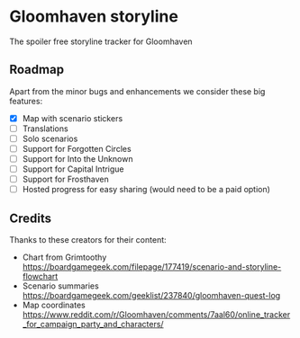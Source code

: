 # Gloomhaven storyline

The spoiler free storyline tracker for Gloomhaven

## Roadmap

Apart from the minor bugs and enhancements we consider these big features:

* [x] Map with scenario stickers
* [ ] Translations
* [ ] Solo scenarios
* [ ] Support for Forgotten Circles
* [ ] Support for Into the Unknown
* [ ] Support for Capital Intrigue
* [ ] Support for Frosthaven
* [ ] Hosted progress for easy sharing (would need to be a paid option)

## Credits

Thanks to these creators for their content:

- Chart from Grimtoothy
  https://boardgamegeek.com/filepage/177419/scenario-and-storyline-flowchart
- Scenario summaries
  https://boardgamegeek.com/geeklist/237840/gloomhaven-quest-log
- Map coordinates
  https://www.reddit.com/r/Gloomhaven/comments/7aal60/online_tracker_for_campaign_party_and_characters/
